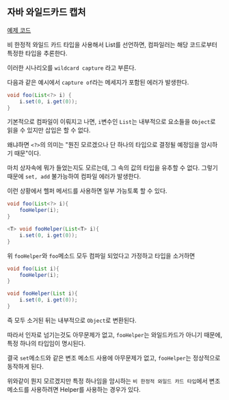 ## 자바 와일드카드 캡처

<a href="src/capture">예제 코드</a>

비 한정적 와일드 카드 타입을 사용해서 List를 선언하면, 컴파일러는 해당 코드로부터 특정한 타입을 추론한다.

이러한 시나리오를 `wildcard capture` 라고 부른다.

다음과 같은 예시에서 `capture of`라는 메세지가 포함된 에러가 발생한다.

```java
void foo(List<?> i) {
    i.set(0, i.get(0));
}
```

기본적으로 컴파일이 이뤄지고 나면, `i`변수인 `List`는 내부적으로 요소들을 `Object`로 읽을 수 있지만 삽입은 할 수 없다.

왜냐하면 `<?>`의 의미는 "뭔진 모르겠으나 단 하나의 타입으로 결정될 예정임을 암시하기 때문"이다.

마치 상자속에 뭐가 들었는지도 모르는데, 그 속의 값의 타입을 유추할 수 없다. 그렇기때문에 `set, add` 불가능하여 컴파일 에러가 발생한다.

이런 상황에서 헬퍼 메서드를 사용하면 일부 가능토록 할 수 있다.

```java
void foo(List<?> i){
    fooHelper(i);
}

<T> void fooHelper(List<T> i){
    i.set(0, i.get(0));
}
```

위 `fooHelper`와 `foo`메소드 모두 컴파일 되었다고 가정하고 타입을 소거하면

```java
void foo(List i){
    fooHelper(i);
}

void fooHelper(List i){
    i.set(0, i.get(0));
}
```

즉 모두 소거된 뒤는 내부적으로 `Object`로 변환된다.

따라서 인자로 넘기는것도 아무문제가 없고, `fooHelper`는 와일드카드가 아니기 때문에, 특정 하나의 타입임이 명시된다.

결국 `set`메소드와 같은 변조 메소드 사용에 아무문제가 없고, `fooHelper`는 정상적으로 동작하게 된다.

위와같이 뭔지 모르겠지만 특정 하나임을 암시하는 `비 한정적 와일드 카드 타입`에서 변조 메소드를 사용하려면 Helper를 사용하는 경우가 있다.





